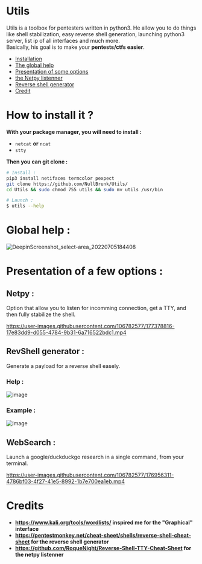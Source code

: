# Utils
Utils is a toolbox for pentesters written in python3. He allow you to do things like shell stabilization, easy reverse shell generation, launching python3 server, list ip of all interfaces and much more.     
Basically, his goal is to make your **pentests/ctfs easier**.


- <a href="https://github.com/NullBrunk/Utils/blob/main/README.md#how-to-install-it-">Installation</a>
- <a href="https://github.com/NullBrunk/Utils/blob/main/README.md#global-help-">The global help</a>
- <a href="https://github.com/NullBrunk/Utils/blob/main/README.md#presentation-of-a-few-options-">Presentation of some options</a>
- <a href="https://github.com/NullBrunk/Utils/blob/main/README.md#netpy-">the Netpy listenner</a>
- <a href="https://github.com/NullBrunk/Utils/blob/main/README.md#revshell-generator-">Reverse shell generator </a>
- <a href="https://github.com/NullBrunk/Utils/blob/main/README.md#Credits-">Credit</a>

# How to install it ?

**With your package manager, you will need to install :**
- ``netcat`` **or** ``ncat``
- ``stty``
 
**Then you can git clone :**
```bash
# Install : 
pip3 install netifaces termcolor pexpect
git clone https://github.com/NullBrunk/Utils/
cd Utils && sudo chmod 755 utils && sudo mv utils /usr/bin

# Launch :
$ utils --help 
```

# Global help :
![DeepinScreenshot_select-area_20220705184408](https://user-images.githubusercontent.com/106782577/177376676-8d3cfe40-c086-4118-a031-070ba8c5a127.png)


# Presentation of a few options : 

## Netpy :
Option that allow you to listen for incomming connection, get a TTY, and then fully stabilize the shell.

https://user-images.githubusercontent.com/106782577/177378816-17e83dd9-d055-4784-9b31-6a716522bdc1.mp4


## RevShell generator :

Generate a payload for a reverse shell easely.

### Help :

![image](https://user-images.githubusercontent.com/106782577/176953560-34d9e058-5e46-4bd5-a624-b023215608ee.png)

### Example :

![image](https://user-images.githubusercontent.com/106782577/177144664-85fd12a1-5a76-4430-9ad6-666b7499c13c.png)


## WebSearch :

Launch a google/duckduckgo research in a single command, from your terminal.

https://user-images.githubusercontent.com/106782577/176956311-4786bf03-4f27-41e5-8992-1b7e700ea1eb.mp4


# Credits

- **https://www.kali.org/tools/wordlists/ inspired me for the "Graphical" interface**   
- **https://pentestmonkey.net/cheat-sheet/shells/reverse-shell-cheat-sheet for the reverse shell generator**     
- **https://github.com/RoqueNight/Reverse-Shell-TTY-Cheat-Sheet for the netpy listenner**





